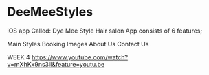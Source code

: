 # DeeMeeStyles
iOS app 
Called: Dye Mee Style
Hair salon
App consists of 6 features;

Main
Styles
Booking
Images
About Us
Contact Us


WEEK 4
https://www.youtube.com/watch?v=mXhKx9ns3lI&feature=youtu.be
